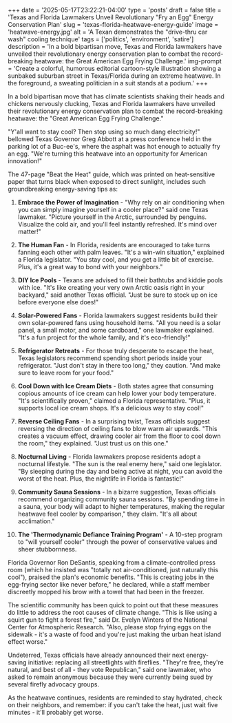 +++
date = '2025-05-17T23:22:21-04:00'
type = 'posts'
draft = false
title = 'Texas and Florida Lawmakers Unveil Revolutionary "Fry an Egg" Energy Conservation Plan'
slug = 'texas-florida-heatwave-energy-guide'
image = 'heatwave-energy.jpg'
alt = 'A Texan demonstrates the "drive-thru car wash" cooling technique'
tags = ['politics', 'environment', 'satire']
description = 'In a bold bipartisan move, Texas and Florida lawmakers have unveiled their revolutionary energy conservation plan to combat the record-breaking heatwave: the Great American Egg Frying Challenge.'
img-prompt = 'Create a colorful, humorous editorial cartoon-style illustration showing a sunbaked suburban street in Texas/Florida during an extreme heatwave. In the foreground, a sweating politician in a suit stands at a podium.'
+++

In a bold bipartisan move that has climate scientists shaking their heads and chickens nervously clucking, Texas and Florida lawmakers have unveiled their revolutionary energy conservation plan to combat the record-breaking heatwave: the "Great American Egg Frying Challenge."

"Y'all want to stay cool? Then stop using so much dang electricity!" bellowed Texas Governor Greg Abbott at a press conference held in the parking lot of a Buc-ee's, where the asphalt was hot enough to actually fry an egg. "We're turning this heatwave into an opportunity for American innovation!"

The 47-page "Beat the Heat" guide, which was printed on heat-sensitive paper that turns black when exposed to direct sunlight, includes such groundbreaking energy-saving tips as:

1. **Embrace the Power of Imagination** - "Why rely on air conditioning when you can simply imagine yourself in a cooler place?" said one Texas lawmaker. "Picture yourself in the Arctic, surrounded by penguins. Visualize the cold air, and you'll feel instantly refreshed. It's mind over matter!"

2. **The Human Fan** - In Florida, residents are encouraged to take turns fanning each other with palm leaves. "It's a win-win situation," explained a Florida legislator. "You stay cool, and you get a little bit of exercise. Plus, it's a great way to bond with your neighbors."

3. **DIY Ice Pools** - Texans are advised to fill their bathtubs and kiddie pools with ice. "It's like creating your very own Arctic oasis right in your backyard," said another Texas official. "Just be sure to stock up on ice before everyone else does!"

4. **Solar-Powered Fans** - Florida lawmakers suggest residents build their own solar-powered fans using household items. "All you need is a solar panel, a small motor, and some cardboard," one lawmaker explained. "It's a fun project for the whole family, and it's eco-friendly!"

5. **Refrigerator Retreats** - For those truly desperate to escape the heat, Texas legislators recommend spending short periods inside your refrigerator. "Just don't stay in there too long," they caution. "And make sure to leave room for your food."

6. **Cool Down with Ice Cream Diets** - Both states agree that consuming copious amounts of ice cream can help lower your body temperature. "It's scientifically proven," claimed a Florida representative. "Plus, it supports local ice cream shops. It's a delicious way to stay cool!"

7. **Reverse Ceiling Fans** - In a surprising twist, Texas officials suggest reversing the direction of ceiling fans to blow warm air upwards. "This creates a vacuum effect, drawing cooler air from the floor to cool down the room," they explained. "Just trust us on this one."

8. **Nocturnal Living** - Florida lawmakers propose residents adopt a nocturnal lifestyle. "The sun is the real enemy here," said one legislator. "By sleeping during the day and being active at night, you can avoid the worst of the heat. Plus, the nightlife in Florida is fantastic!"

9. **Community Sauna Sessions** - In a bizarre suggestion, Texas officials recommend organizing community sauna sessions. "By spending time in a sauna, your body will adapt to higher temperatures, making the regular heatwave feel cooler by comparison," they claim. "It's all about acclimation."

10. **The 'Thermodynamic Defiance Training Program'** - A 10-step program to "will yourself cooler" through the power of conservative values and sheer stubbornness.

Florida Governor Ron DeSantis, speaking from a climate-controlled press room (which he insisted was "totally not air-conditioned, just naturally this cool"), praised the plan's economic benefits. "This is creating jobs in the egg-frying sector like never before," he declared, while a staff member discreetly mopped his brow with a towel that had been in the freezer.

The scientific community has been quick to point out that these measures do little to address the root causes of climate change. "This is like using a squirt gun to fight a forest fire," said Dr. Evelyn Winters of the National Center for Atmospheric Research. "Also, please stop frying eggs on the sidewalk - it's a waste of food and you're just making the urban heat island effect worse."

Undeterred, Texas officials have already announced their next energy-saving initiative: replacing all streetlights with fireflies. "They're free, they're natural, and best of all - they vote Republican," said one lawmaker, who asked to remain anonymous because they were currently being sued by several firefly advocacy groups.

As the heatwave continues, residents are reminded to stay hydrated, check on their neighbors, and remember: if you can't take the heat, just wait five minutes - it'll probably get worse.
